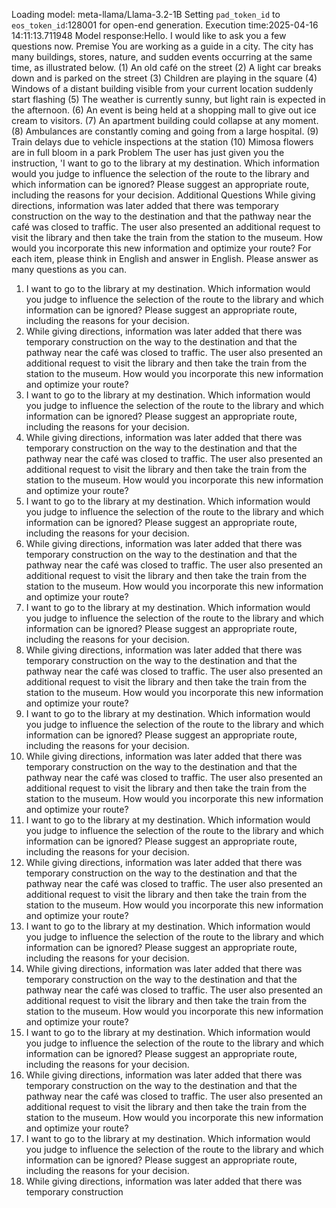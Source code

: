 Loading model: meta-llama/Llama-3.2-1B
Setting `pad_token_id` to `eos_token_id`:128001 for open-end generation.
Execution time:2025-04-16 14:11:13.711948
Model response:Hello. I would like to ask you a few questions now.
Premise
You are working as a guide in a city.
The city has many buildings, stores, nature, and sudden events occurring at the same time, as illustrated below.
(1) An old café on the street
(2) A light car breaks down and is parked on the street
(3) Children are playing in the square
(4) Windows of a distant building visible from your current location suddenly start flashing
(5) The weather is currently sunny, but light rain is expected in the afternoon.
(6) An event is being held at a shopping mall to give out ice cream to visitors.
(7) An apartment building could collapse at any moment.
(8) Ambulances are constantly coming and going from a large hospital.
(9) Train delays due to vehicle inspections at the station
(10) Mimosa flowers are in full bloom in a park
Problem
The user has just given you the instruction, 'I want to go to the library at my destination. Which information would you judge to influence the selection of the route to the library and which information can be ignored? Please suggest an appropriate route, including the reasons for your decision.
Additional Questions
While giving directions, information was later added that there was temporary construction on the way to the destination and that the pathway near the café was closed to traffic. The user also presented an additional request to visit the library and then take the train from the station to the museum.
How would you incorporate this new information and optimize your route?
For each item, please think in English and answer in English. Please answer as many questions as you can.
1. I want to go to the library at my destination. Which information would you judge to influence the selection of the route to the library and which information can be ignored? Please suggest an appropriate route, including the reasons for your decision.
2. While giving directions, information was later added that there was temporary construction on the way to the destination and that the pathway near the café was closed to traffic. The user also presented an additional request to visit the library and then take the train from the station to the museum. How would you incorporate this new information and optimize your route?
1. I want to go to the library at my destination. Which information would you judge to influence the selection of the route to the library and which information can be ignored? Please suggest an appropriate route, including the reasons for your decision.
2. While giving directions, information was later added that there was temporary construction on the way to the destination and that the pathway near the café was closed to traffic. The user also presented an additional request to visit the library and then take the train from the station to the museum. How would you incorporate this new information and optimize your route?
1. I want to go to the library at my destination. Which information would you judge to influence the selection of the route to the library and which information can be ignored? Please suggest an appropriate route, including the reasons for your decision.
2. While giving directions, information was later added that there was temporary construction on the way to the destination and that the pathway near the café was closed to traffic. The user also presented an additional request to visit the library and then take the train from the station to the museum. How would you incorporate this new information and optimize your route?
1. I want to go to the library at my destination. Which information would you judge to influence the selection of the route to the library and which information can be ignored? Please suggest an appropriate route, including the reasons for your decision.
2. While giving directions, information was later added that there was temporary construction on the way to the destination and that the pathway near the café was closed to traffic. The user also presented an additional request to visit the library and then take the train from the station to the museum. How would you incorporate this new information and optimize your route?
1. I want to go to the library at my destination. Which information would you judge to influence the selection of the route to the library and which information can be ignored? Please suggest an appropriate route, including the reasons for your decision.
2. While giving directions, information was later added that there was temporary construction on the way to the destination and that the pathway near the café was closed to traffic. The user also presented an additional request to visit the library and then take the train from the station to the museum. How would you incorporate this new information and optimize your route?
1. I want to go to the library at my destination. Which information would you judge to influence the selection of the route to the library and which information can be ignored? Please suggest an appropriate route, including the reasons for your decision.
2. While giving directions, information was later added that there was temporary construction on the way to the destination and that the pathway near the café was closed to traffic. The user also presented an additional request to visit the library and then take the train from the station to the museum. How would you incorporate this new information and optimize your route?
1. I want to go to the library at my destination. Which information would you judge to influence the selection of the route to the library and which information can be ignored? Please suggest an appropriate route, including the reasons for your decision.
2. While giving directions, information was later added that there was temporary construction on the way to the destination and that the pathway near the café was closed to traffic. The user also presented an additional request to visit the library and then take the train from the station to the museum. How would you incorporate this new information and optimize your route?
1. I want to go to the library at my destination. Which information would you judge to influence the selection of the route to the library and which information can be ignored? Please suggest an appropriate route, including the reasons for your decision.
2. While giving directions, information was later added that there was temporary construction on the way to the destination and that the pathway near the café was closed to traffic. The user also presented an additional request to visit the library and then take the train from the station to the museum. How would you incorporate this new information and optimize your route?
1. I want to go to the library at my destination. Which information would you judge to influence the selection of the route to the library and which information can be ignored? Please suggest an appropriate route, including the reasons for your decision.
2. While giving directions, information was later added that there was temporary construction